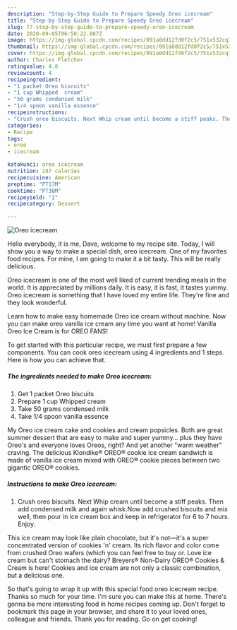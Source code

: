 ```yaml
---
description: "Step-by-Step Guide to Prepare Speedy Oreo icecream"
title: "Step-by-Step Guide to Prepare Speedy Oreo icecream"
slug: 77-step-by-step-guide-to-prepare-speedy-oreo-icecream
date: 2020-09-05T06:50:22.887Z
image: https://img-global.cpcdn.com/recipes/091a0dd12fd0f2c5/751x532cq70/oreo-icecream-recipe-main-photo.jpg
thumbnail: https://img-global.cpcdn.com/recipes/091a0dd12fd0f2c5/751x532cq70/oreo-icecream-recipe-main-photo.jpg
cover: https://img-global.cpcdn.com/recipes/091a0dd12fd0f2c5/751x532cq70/oreo-icecream-recipe-main-photo.jpg
author: Charles Fletcher
ratingvalue: 4.8
reviewcount: 4
recipeingredient:
- "1 packet Oreo biscuits"
- "1 cup Whipped  cream"
- "50 grams condensed milk"
- "1/4 spoon vanilla essence"
recipeinstructions:
- "Crush oreo biscuits. Next Whip cream until become a stiff peaks. Then add condensed milk and again whisk.Now add crushed biscuits and mix well, then pour in ice cream box and keep in refrigerator for 6 to 7 hours. Enjoy."
categories:
- Recipe
tags:
- oreo
- icecream

katakunci: oreo icecream 
nutrition: 287 calories
recipecuisine: American
preptime: "PT17M"
cooktime: "PT38M"
recipeyield: "1"
recipecategory: Dessert

---
```



![Oreo icecream](https://img-global.cpcdn.com/recipes/091a0dd12fd0f2c5/751x532cq70/oreo-icecream-recipe-main-photo.jpg)

Hello everybody, it is me, Dave, welcome to my recipe site. Today, I will show you a way to make a special dish, oreo icecream. One of my favorites food recipes. For mine, I am going to make it a bit tasty. This will be really delicious.

Oreo icecream is one of the most well liked of current trending meals in the world. It is appreciated by millions daily. It is easy, it is fast, it tastes yummy. Oreo icecream is something that I have loved my entire life. They're fine and they look wonderful.

Learn how to make easy homemade Oreo ice cream without machine. Now you can make oreo vanilla ice cream any time you want at home! Vanilla Oreo Ice Cream is for OREO FANS!


To get started with this particular recipe, we must first prepare a few components. You can cook oreo icecream using 4 ingredients and 1 steps. Here is how you can achieve that.

<!--inarticleads1-->

##### The ingredients needed to make Oreo icecream:

1. Get 1 packet Oreo biscuits
1. Prepare 1 cup Whipped  cream
1. Take 50 grams condensed milk
1. Take 1/4 spoon vanilla essence


My Oreo ice cream cake and cookies and cream popsicles. Both are great summer dessert that are easy to make and super yummy… plus they have Oreo&#39;s and everyone loves Oreos, right? And yet another &#34;warm weather&#34; craving. The delicious Klondike® OREO® cookie ice cream sandwich is made of vanilla ice cream mixed with OREO® cookie pieces between two gigantic OREO® cookies. 

<!--inarticleads2-->

##### Instructions to make Oreo icecream:

1. Crush oreo biscuits. Next Whip cream until become a stiff peaks. Then add condensed milk and again whisk.Now add crushed biscuits and mix well, then pour in ice cream box and keep in refrigerator for 6 to 7 hours. Enjoy.


This ice cream may look like plain chocolate, but it&#39;s not—it&#39;s a super concentrated version of cookies &#39;n&#39; cream. Its rich flavor and color come from crushed Oreo wafers (which you can feel free to buy or. Love ice cream but can&#39;t stomach the dairy? Breyers® Non-Dairy OREO® Cookies &amp; Cream is here! Cookies and ice cream are not only a classic combination, but a delicious one. 

So that's going to wrap it up with this special food oreo icecream recipe. Thanks so much for your time. I'm sure you can make this at home. There's gonna be more interesting food in home recipes coming up. Don't forget to bookmark this page in your browser, and share it to your loved ones, colleague and friends. Thank you for reading. Go on get cooking!
